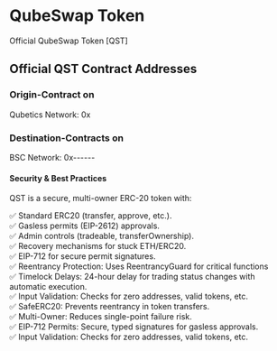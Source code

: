 # QubeSwap Token

Official QubeSwap Token [QST]

## Official QST Contract Addresses
### Origin-Contract on
Qubetics Network:
0x

### Destination-Contracts on
BSC Network:
0x------



#### Security & Best Practices
QST is a secure, multi-owner ERC-20 token with:

✅ Standard ERC20 (transfer, approve, etc.). <br>
✅ Gasless permits (EIP-2612) approvals. <br>
✅ Admin controls (tradeable, transferOwnership). <br>
✅ Recovery mechanisms for stuck ETH/ERC20. <br>
✅ EIP-712 for secure permit signatures. <br>
✅ Reentrancy Protection: Uses ReentrancyGuard for critical functions <br>
✅ Timelock Delays: 24-hour delay for trading status changes with 
automatic execution. <br>
✅ Input Validation: Checks for zero addresses, valid tokens, etc. <br>
✅ SafeERC20: Prevents reentrancy in token transfers. <br>
✅ Multi-Owner: Reduces single-point failure risk. <br>
✅ EIP-712 Permits: Secure, typed signatures for gasless approvals. <br>
✅ Input Validation: Checks for zero addresses, valid tokens, etc. <br>


